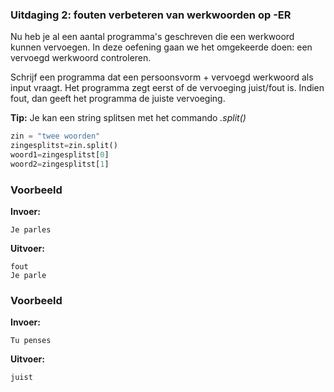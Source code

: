 ### Uitdaging 2: fouten verbeteren van werkwoorden op -ER 
Nu heb je al een aantal programma's geschreven die een werkwoord kunnen vervoegen. In deze oefening gaan we het omgekeerde doen: een vervoegd werkwoord controleren.

Schrijf een programma dat een persoonsvorm + vervoegd werkwoord als input vraagt. Het programma zegt eerst of de vervoeging juist/fout is. Indien fout, dan geeft het programma de juiste vervoeging.


**Tip:** Je kan een string splitsen met het commando *.split()*

```python
zin = "twee woorden"
zingesplitst=zin.split()
woord1=zingesplitst[0]
woord2=zingesplitst[1]
```


### Voorbeeld
**Invoer:**

    Je parles
    
**Uitvoer:**

    fout
    Je parle

### Voorbeeld
**Invoer:**

    Tu penses
    
**Uitvoer:**

    juist
